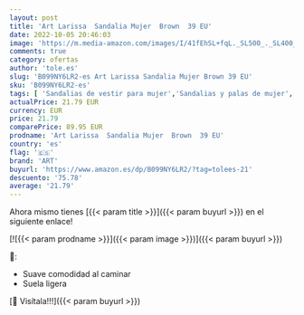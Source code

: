 ```yaml
---
layout: post
title: 'Art Larissa  Sandalia Mujer  Brown  39 EU'
date: 2022-10-05 20:46:03
image: 'https://m.media-amazon.com/images/I/41fEhSL+fqL._SL500_._SL400_.jpg'
comments: true
category: ofertas
author: 'tole.es'
slug: 'B099NY6LR2-es Art Larissa Sandalia Mujer Brown 39 EU'
sku: 'B099NY6LR2-es'
tags: [ 'Sandalias de vestir para mujer','Sandalias y palas de mujer','Zapatos','Zapatos para mujer','Zapatos y complementos','art','sandalia','🇪🇸', ]
actualPrice: 21.79 EUR
currency: EUR
price: 21.79
comparePrice: 89.95 EUR
prodname: 'Art Larissa  Sandalia Mujer  Brown  39 EU'
country: 'es'
flag: '🇪🇸'
brand: 'ART'
buyurl: 'https://www.amazon.es/dp/B099NY6LR2/?tag=tolees-21'
descuento: '75.78'
average: '21.79'
---
```


Ahora mismo tienes [{{< param title >}}]({{< param buyurl >}}) en el siguiente enlace!

[![{{< param prodname >}}]({{< param image >}})]({{< param buyurl >}})

🔎:

- Suave comodidad al caminar
- Suela ligera

[🛒 Visítala!!!]({{< param buyurl >}})
